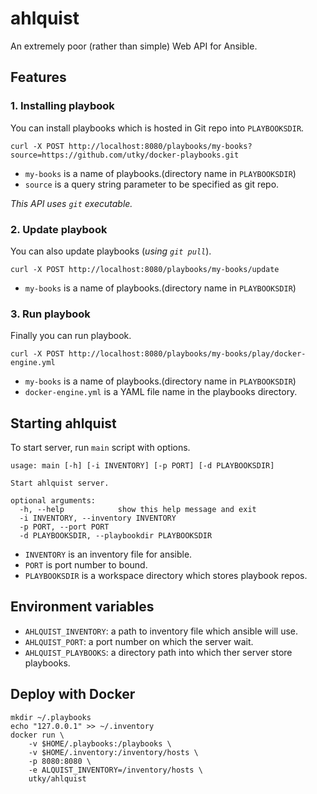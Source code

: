 ahlquist
========

An extremely poor (rather than simple) Web API for Ansible.

Features
--------

### 1. Installing playbook

You can install playbooks which is hosted in Git repo into `PLAYBOOKSDIR`.

    curl -X POST http://localhost:8080/playbooks/my-books?source=https://github.com/utky/docker-playbooks.git

- `my-books` is a name of playbooks.(directory name in `PLAYBOOKSDIR`)
- `source` is a query string parameter to be specified as git repo.

*This API uses `git` executable.*

### 2. Update playbook

You can also update playbooks (*using `git pull`*).

    curl -X POST http://localhost:8080/playbooks/my-books/update

- `my-books` is a name of playbooks.(directory name in `PLAYBOOKSDIR`)

### 3. Run playbook

Finally you can run playbook.

    curl -X POST http://localhost:8080/playbooks/my-books/play/docker-engine.yml

- `my-books` is a name of playbooks.(directory name in `PLAYBOOKSDIR`)
- `docker-engine.yml` is a YAML file name in the playbooks directory.

Starting ahlquist
-----------------

To start server, run `main` script with options.

```
usage: main [-h] [-i INVENTORY] [-p PORT] [-d PLAYBOOKSDIR]

Start ahlquist server.

optional arguments:
  -h, --help            show this help message and exit
  -i INVENTORY, --inventory INVENTORY
  -p PORT, --port PORT
  -d PLAYBOOKSDIR, --playbookdir PLAYBOOKSDIR
```

- `INVENTORY` is an inventory file for ansible.
- `PORT` is port number to bound.
- `PLAYBOOKSDIR` is a workspace directory which stores playbook repos.

Environment variables
---------------------

- `AHLQUIST_INVENTORY`: a path to inventory file which ansible will use.
- `AHLQUIST_PORT`: a port number on which the server wait.
- `AHLQUIST_PLAYBOOKS`: a directory path into which ther server store playbooks.

Deploy with Docker
------------------

    mkdir ~/.playbooks
    echo "127.0.0.1" >> ~/.inventory
    docker run \
        -v $HOME/.playbooks:/playbooks \
        -v $HOME/.inventory:/inventory/hosts \
        -p 8080:8080 \
        -e ALQUIST_INVENTORY=/inventory/hosts \
        utky/ahlquist
